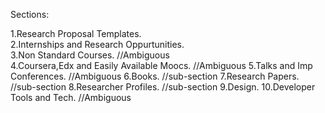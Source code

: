 Sections:

1.Research Proposal Templates.      
2.Internships and Research Oppurtunities.     
3.Non Standard Courses.   //Ambiguous    
4.Coursera,Edx and Easily Available Moocs.     //Ambiguous 
5.Talks and Imp Conferences.        //Ambiguous 
6.Books.  //sub-section
7.Research Papers.  //sub-section 
8.Researcher Profiles.   //sub-section 
9.Design.
10.Developer Tools and Tech.  //Ambiguous

